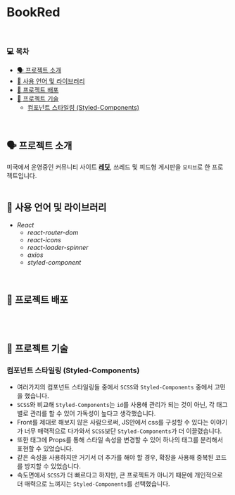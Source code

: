 # BookRed   
<br>

### 💻  목차
* [🗣 프로젝트 소개](#-프로젝트-소개)
* [🏫 사용 언어 및 라이브러리](#-사용-언어-및-라이브러리)
* [📀 프로젝트 배포](#-프로젝트-배포) 
* [📄 프로젝트 기술](#-프로젝트-기술)
  - [컴포넌트 스타일링 (Styled-Components)](#컴포넌트-스타일링-styled-components)
</br>

## 🗣 프로젝트 소개   
미국에서 운영중인 커뮤니티 사이트 [__레딧__](www.reddit.com, "Go Reddit"), 쓰레드 및 피드형 게시판을 `모티브`로 한 프로젝트입니다.
</br>
</br>

## 🏫 사용 언어 및 라이브러리
- *React*
  - *react-router-dom*
  - *react-icons*
  - *react-loader-spinner*
  - *axios*
  - *styled-component*  
</br>

## 📀 프로젝트 배포       

</br>
</br>

## 📄 프로젝트 기술

### 컴포넌트 스타일링 (Styled-Components)
- 여러가지의 컴포넌트 스타일링들 중에서 `SCSS`와 `Styled-Components` 중에서 고민을 했습니다.
- `SCSS`와 비교해 `Styled-Components`는 `id`를 사용해 관리가 되는 것이 아닌, 각 태그별로 관리를 할 수 있어 가독성이 높다고 생각했습니다.
- Front를 제대로 해보지 않은 사람으로써, JS안에서 css를 구성할 수 있다는 이야기가 너무 매력적으로 다가와서 `SCSS`보단 `Styled-Components`가 더 이끌렸습니다.
- 또한 태그에 Props를 통해 스타일 속성을 변경할 수 있어 하나의 태그를 분리해서 표현할 수 있었습니다.
- 같은 속성을 사용하지만 거기서 더 추가를 해야 할 경우, 확장을 사용해 중복된 코드를 방지할 수 있었습니다.
- 속도면에서 `SCSS`가 더 빠르다고 하지만, 큰 프로젝트가 아니기 때문에 개인적으로 더 매력으로 느껴지는 `Styled-Components`를 선택했습니다.
